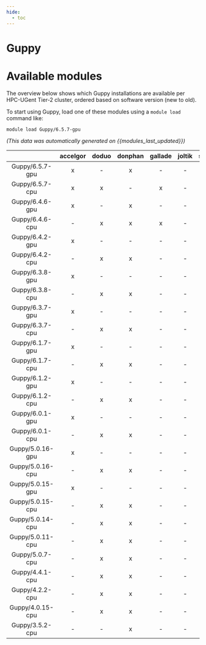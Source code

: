 ```yaml
---
hide:
  - toc
---
```


Guppy
=====

# Available modules


The overview below shows which Guppy installations are available per HPC-UGent Tier-2 cluster, ordered based on software version (new to old).

To start using Guppy, load one of these modules using a `module load` command like:

```shell
module load Guppy/6.5.7-gpu
```

*(This data was automatically generated on {{modules_last_updated}})*  

| |accelgor|doduo|donphan|gallade|joltik|shinx|skitty|
| :---: | :---: | :---: | :---: | :---: | :---: | :---: | :---: |
|Guppy/6.5.7-gpu|x|-|x|-|-|-|-|
|Guppy/6.5.7-cpu|x|x|-|x|-|-|-|
|Guppy/6.4.6-gpu|x|-|x|-|-|-|-|
|Guppy/6.4.6-cpu|-|x|x|x|-|-|-|
|Guppy/6.4.2-gpu|x|-|-|-|-|-|-|
|Guppy/6.4.2-cpu|-|x|x|-|-|-|-|
|Guppy/6.3.8-gpu|x|-|-|-|-|-|-|
|Guppy/6.3.8-cpu|-|x|x|-|-|-|-|
|Guppy/6.3.7-gpu|x|-|-|-|-|-|-|
|Guppy/6.3.7-cpu|-|x|x|-|-|-|-|
|Guppy/6.1.7-gpu|x|-|-|-|-|-|-|
|Guppy/6.1.7-cpu|-|x|x|-|-|-|-|
|Guppy/6.1.2-gpu|x|-|-|-|-|-|-|
|Guppy/6.1.2-cpu|-|x|x|-|-|-|-|
|Guppy/6.0.1-gpu|x|-|-|-|-|-|-|
|Guppy/6.0.1-cpu|-|x|x|-|-|-|-|
|Guppy/5.0.16-gpu|x|-|-|-|-|-|-|
|Guppy/5.0.16-cpu|-|x|x|-|-|-|-|
|Guppy/5.0.15-gpu|x|-|-|-|-|-|-|
|Guppy/5.0.15-cpu|-|x|x|-|-|-|-|
|Guppy/5.0.14-cpu|-|x|x|-|-|-|-|
|Guppy/5.0.11-cpu|-|x|x|-|-|-|-|
|Guppy/5.0.7-cpu|-|x|x|-|-|-|-|
|Guppy/4.4.1-cpu|-|x|x|-|-|-|-|
|Guppy/4.2.2-cpu|-|x|x|-|-|-|-|
|Guppy/4.0.15-cpu|-|x|x|-|-|-|-|
|Guppy/3.5.2-cpu|-|-|x|-|-|-|-|
